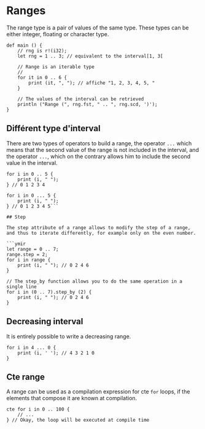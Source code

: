 # Ranges

The range type is a pair of values of the same type. These types can be either integer, floating or character type.

```ymir
def main () {
    // rng is r!(i32);
    let rng = 1 .. 3; // equivalent to the interval[1, 3[

    // Range is an iterable type 
    // 
    for it in 0 .. 6 {
        print (it, ", "); // affiche "1, 2, 3, 4, 5, "
    }

    // The values of the interval can be retrieved
    println ("Range (", rng.fst, " .. ", rng.scd, ')');        
}
```

## Différent type d'interval

There are two types of operators to build a range, the operator `...` which means that the second value of the range is not included in the interval, and the operator `...`, which on the contrary allows him to include the second value in the interval.


```ymir
for i in 0 .. 5 {
	print (i, " "); 
} // 0 1 2 3 4

for i in 0 ... 5 {
	print (i, " ");
} // 0 1 2 3 4 5```

## Step 

The step attribute of a range allows to modify the step of a range, and thus to iterate differently, for example only on the even number.

```ymir
let range = 0 .. 7; 
range.step = 2;
for i in range {
	print (i, " "); // 0 2 4 6
}

// The step_by function allows you to do the same operation in a single line
for i in (0 .. 7).step_by (2) {
	print (i, " "); // 0 2 4 6
}
```

## Decreasing interval 

It is entirely possible to write a decreasing range.

```ymir
for i in 4 ... 0 {
	print (i, ' '); // 4 3 2 1 0
}
```

## Cte range

A range can be used as a compilation expression for cte `for` loops, if the elements that compose it are known at compilation.

```ymir
cte for i in 0 .. 100 {
	// ... 
} // Okay, the loop will be executed at compile time
```
